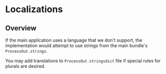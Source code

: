 # Localizations

## Overview

If the main application uses a language that we don't support, the implementation would attempt to use strings from
the main bundle's `ProcessOut.strings`. 

You may add translations to `ProcessOut.stringsdict` file if special rules for plurals are desired.
